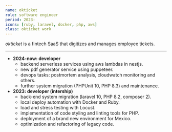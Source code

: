 ```yaml
---
name: okticket
role: software engineer
period: 2023-
icons: [ruby, laravel, docker, php, aws]
class: okticket work
---
```


*okticket* is a fintech SaaS that digitizes and manages employee tickets.

---

- **2024-now: developer**
  - backend serverless services using aws lambdas in nestjs.
  - new pdf generator service using puppeteer.
  - devops tasks: postmortem analysis, cloudwatch monitoring and others.
  - further system migration (PHPUnit 10, PHP 8.3) and maintenance.
- **2023: developer (intership)**
  - back-end system migration (laravel 10, PHP 8.2, composer 2).
  - local deploy automation with Docker and Ruby.
  - load and stress testing with Locust.
  - implementation of code styling and linting tools for PHP.
  - deployment of a brand new environment for Mexico.
  - optimization and refactoring of legacy code.
